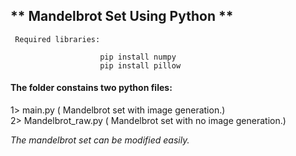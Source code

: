 ## ** Mandelbrot Set Using Python **

` Required libraries:`

                        pip install numpy
                        pip install pillow

#### The folder constains two python files:
1> main.py ( Mandelbrot set with image generation.) <br >
2> Mandelbrot_raw.py ( Mandelbrot set with no image generation.)

_The mandelbrot set can be modified easily._

